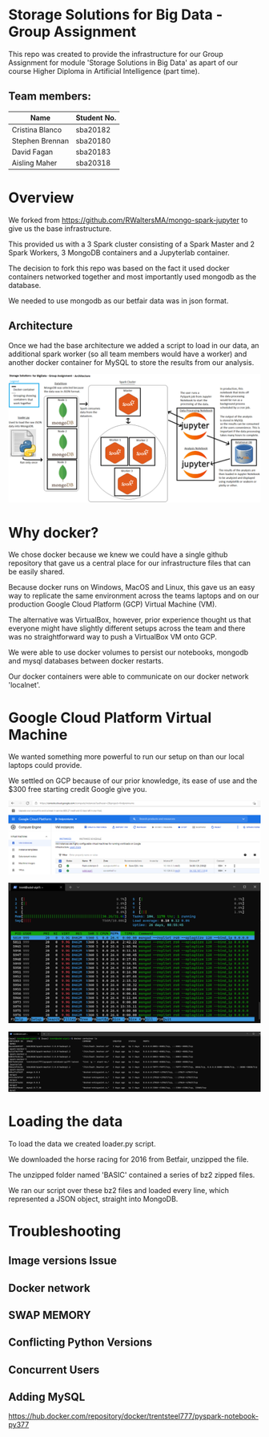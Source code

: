 # Storage Solutions for Big Data - Group Assignment

This repo was created to provide the infrastructure for our Group Assignment for module 'Storage Solutions in Big Data' as apart of our course Higher Diploma in Artificial Intelligence (part time).

## Team members:
Name          | Student No.
------------- | -------------
Cristina Blanco  | sba20182
Stephen Brennan  | sba20180
David Fagan  | sba20183
Aisling Maher  | sba20318

# Overview

We forked from https://github.com/RWaltersMA/mongo-spark-jupyter to give us the base infrastructure.

This provided us with a 3 Spark cluster consisting of a Spark Master and 2 Spark Workers, 3 MongoDB containers and a Jupyterlab container.

The decision to fork this repo was based on the fact it used docker containers networked together and most importantly used mongodb as the database.

We needed to use mongodb as our betfair data was in json format.

## Architecture

Once we had the base architecture we added a script to load in our data, an additional spark worker (so all team members would have a worker) and another docker container for MySQL to store the results from our analysis.

![Image](images/assignment_architecture.png)

# Why docker?

We chose docker because we knew we could have a single github repository that gave us a central place for our infrastructure files that can be easily shared.

Because docker runs on Windows, MacOS and Linux, this gave us an easy way to replicate the same environment across the teams laptops and on our production Google Cloud Platform (GCP) Virtual Machine (VM).

The alternative was VirtualBox, however, prior experience thought us that everyone might have slightly different setups across the team and there was no straightforward way to push a VirtualBox VM onto GCP.

We were able to use docker volumes to persist our notebooks, mongodb and mysql databases between docker restarts.

Our docker containers were able to communicate on our docker network 'localnet'.

# Google Cloud Platform Virtual Machine

We wanted something more powerful to run our setup on than our local laptops could provide.

We settled on GCP because of our prior knowledge, its ease of use and the $300 free starting credit Google give you.

![Image](images/GCP_VM.png)

![Image](images/htop.png)

![Image](images/docker_containers.png)

# Loading the data

To load the data we created loader.py script.

We downloaded the horse racing for 2016 from Betfair, unzipped the file.

The unzipped folder named 'BASIC' contained a series of bz2 zipped files. 

We ran our script over these bz2 files and loaded every line, which represented a JSON object, straight into MongoDB.

# Troubleshooting
## Image versions Issue
## Docker network
## SWAP MEMORY
## Conflicting Python Versions
## Concurrent Users
## Adding MySQL
https://hub.docker.com/repository/docker/trentsteel777/pyspark-notebook-py377



